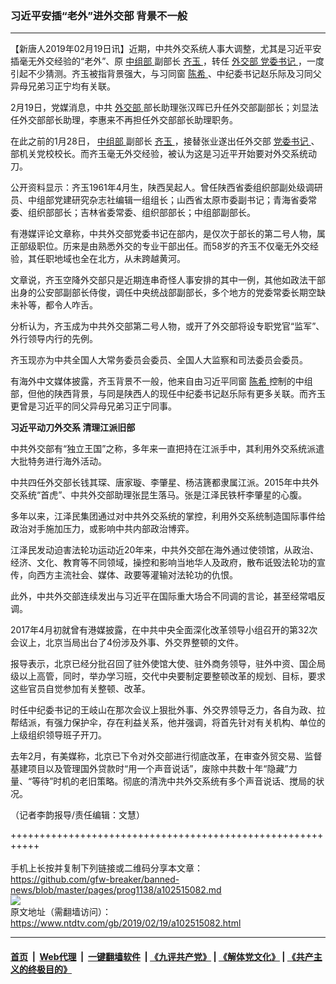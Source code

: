 ### 习近平安插“老外”进外交部  背景不一般
------------------------

<div class="post_content">
 <p>
  【新唐人2019年02月19日讯】近期，中共外交系统人事大调整，尤其是习近平安插毫无外交经验的“老外”、原
  <a href="https://www.ntdtv.com/gb/中组部.htm">
   中组部
  </a>
  副部长
  <a href="https://www.ntdtv.com/gb/齐玉.htm">
   齐玉
  </a>
  ，转任
  <a href="https://www.ntdtv.com/gb/外交部.htm">
   外交部
  </a>
  <a href="https://www.ntdtv.com/gb/党委书记.htm">
   党委书记
  </a>
  ，一度引起不少猜测。齐玉被指背景强大，与习同窗
  <a href="https://www.ntdtv.com/gb/陈希.htm">
   陈希
  </a>
  、中纪委书记赵乐际及习同父异母兄弟习正宁均有关联。
 </p>
 <p>
  2月19日，党媒消息，中共
  <a href="https://www.ntdtv.com/gb/外交部.htm">
   外交部
  </a>
  部长助理张汉晖已升任外交部副部长；刘显法任外交部部长助理，李惠来不再担任外交部部长助理职务。
 </p>
 <p>
  在此之前的1月28日，
  <a href="https://www.ntdtv.com/gb/中组部.htm">
   中组部
  </a>
  副部长
  <a href="https://www.ntdtv.com/gb/齐玉.htm">
   齐玉
  </a>
  ，接替张业遂出任外交部
  <a href="https://www.ntdtv.com/gb/党委书记.htm">
   党委书记
  </a>
  、部机关党校校长。而齐玉毫无外交经验，被认为这是习近平开始要对外交系统动刀。
 </p>
 <p>
  公开资料显示：齐玉1961年4月生，陕西吴起人。曾任陕西省委组织部副处级调研员、中组部党建研究杂志社编辑一组组长；山西省太原市委副书记；青海省委常委、组织部部长；吉林省委常委、组织部部长；中组部副部长。
 </p>
 <p>
  有港媒评论文章称，中共外交部党委书记在部内，是仅次于部长的第二号人物，属正部级职位。历来是由熟悉外交的专业干部出任。而58岁的齐玉不仅毫无外交经验，其任职地域也全在北方，从未跨越黄河。
 </p>
 <p>
  文章说，齐玉空降外交部只是近期连串奇怪人事安排的其中一例，其他如政法干部出身的公安部副部长侍俊，调任中央统战部副部长，多个地方的党委常委长期空缺未补等，都令人咋舌。
 </p>
 <p>
  分析认为，齐玉成为中共外交部第二号人物，或开了外交部将设专职党官“监军”、外行领导内行的先例。
 </p>
 <p>
  齐玉现亦为中共全国人大常务委员会委员、全国人大监察和司法委员会委员。
 </p>
 <p>
  有海外中文媒体披露，齐玉背景不一般，他来自由习近平同窗
  <a href="https://www.ntdtv.com/gb/陈希.htm">
   陈希
  </a>
  控制的中组部，但他的陕西背景，与同是陕西人的现任中纪委书记赵乐际有更多关联。而齐玉更曾是习近平的同父异母兄弟习正宁同事。
 </p>
 <p>
  <strong>
   习近平动刀外交系 清理江派旧部
  </strong>
 </p>
 <p>
  中共外交部有“独立王国”之称，多年来一直把持在江派手中，其利用外交系统派遣大批特务进行海外活动。
 </p>
 <p>
  中共四任外交部长钱其琛、唐家璇、李肇星、杨洁篪都隶属江派。2015年中共外交系统“首虎”、中共外交部助理张昆生落马。张是江泽民铁杆李肇星的心腹。
 </p>
 <p>
  多年以来，江泽民集团通过对中共外交系统的掌控，利用外交系统制造国际事件给政治对手施加压力，或影响中共内部政治博弈。
 </p>
 <p>
  江泽民发动迫害法轮功运动近20年来，中共外交部在海外通过使领馆，从政治、经济、文化、教育等不同领域，操控和影响当地华人及政府，散布诋毁法轮功的宣传，向西方主流社会、媒体、政要等灌输对法轮功的仇恨。
 </p>
 <p>
  此外，中共外交部连续发出与习近平在国际重大场合不同调的言论，甚至经常唱反调。
 </p>
 <p>
  2017年4月初就曾有港媒披露，在中共中央全面深化改革领导小组召开的第32次会议上，北京当局出台了4份涉及外事、外交界整顿的文件。
 </p>
 <p>
  报导表示，北京已经分批召回了驻外使馆大使、驻外商务领导，驻外中资、国企局级以上高管，同时，举办学习班，交代中央要制定要整顿改革的规划、目标，要求这些官员自觉参加有关整顿、改革。
 </p>
 <p>
  时任中纪委书记的王岐山在那次会议上狠批外事、外交界领导乏力，各自为政、拉帮结派，有强力保护伞，存在利益关系，他并强调，将首先针对有关机构、单位的上级组织领导班子开刀。
 </p>
 <p>
  去年2月，有美媒称，北京已下令对外交部进行彻底改革，在审查外贸交易、监督基建项目以及管理国外贷款时“用一个声音说话”，废除中共数十年“隐藏”力量、“等待”时机的老旧策略。彻底的清洗中共外交系统有多个声音说话、搅局的状况。
 </p>
 <p>
  （记者李韵报导/责任编辑：文慧）
 </p>
 <div class="single_ad">
 </div>
</div>

+++++++++++++++++++++++++++++++++++++++++++++++++++++++++++<br/><br/>
手机上长按并复制下列链接或二维码分享本文章：<br/>
https://github.com/gfw-breaker/banned-news/blob/master/pages/prog1138/a102515082.md <br/>
<a href='https://github.com/gfw-breaker/banned-news/blob/master/pages/prog1138/a102515082.md'><img src='https://github.com/gfw-breaker/banned-news/blob/master/pages/prog1138/a102515082.md.png'/></a> <br/>
原文地址（需翻墙访问）：https://www.ntdtv.com/gb/2019/02/19/a102515082.html


------------------------
#### [首页](https://github.com/gfw-breaker/banned-news/blob/master/README.md) &nbsp;|&nbsp; [Web代理](https://github.com/labour-camp/helloworld) &nbsp;|&nbsp; [一键翻墙软件](https://github.com/gfw-breaker/nogfw/blob/master/README.md) &nbsp;| [《九评共产党》](https://github.com/gfw-breaker/9ping.md/blob/master/README.md#九评之一评共产党是什么) | [《解体党文化》](https://github.com/gfw-breaker/jtdwh.md/blob/master/README.md) | [《共产主义的终极目的》](https://github.com/gfw-breaker/gczydzjmd.md/blob/master/README.md)


